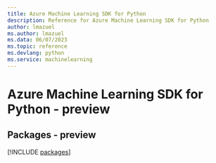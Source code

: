 ```yaml
---
title: Azure Machine Learning SDK for Python
description: Reference for Azure Machine Learning SDK for Python
author: lmazuel
ms.author: lmazuel
ms.data: 06/07/2023
ms.topic: reference
ms.devlang: python
ms.service: machinelearning
---
```

# Azure Machine Learning SDK for Python - preview
## Packages - preview
[!INCLUDE [packages](machine-learning-index.md)]